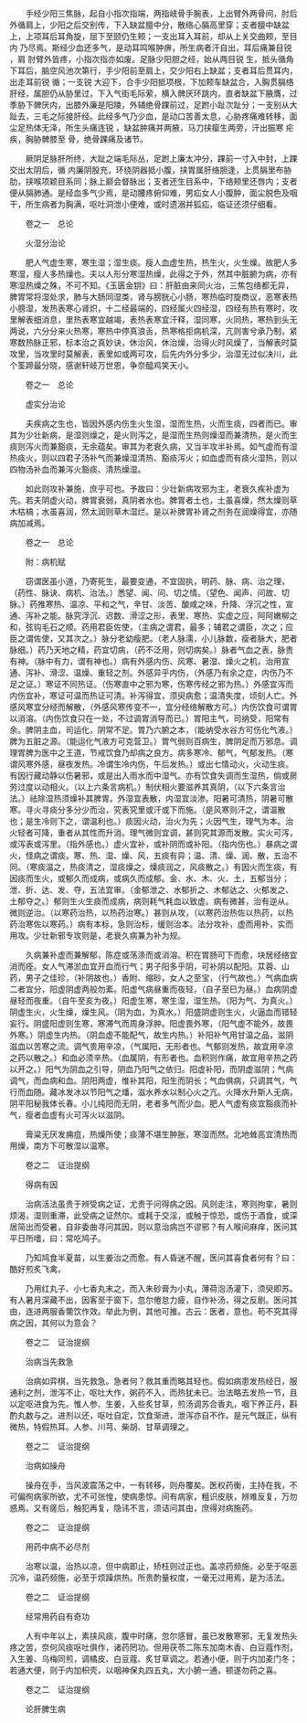 <!-- { "loadSidebar": true } -->
　　手经少阳三焦脉，起自小指次指端，两指岐骨手腕表，上出臂外两骨间，肘后 外循肩上，少阳之后交别传，下入缺盆膻中分，散络心膈高里穿；支者膻中缺盆上，上项耳后耳角旋，屈下至颐仍生颊；一支出耳入耳前，却从上关交曲颊，至目内 乃尽焉。斯经少血还多气，是动耳鸣喉肿痹，所生病者汗自出，耳后痛兼目锐 ，肩 肘臂外皆疼，小指次指亦如废。足脉少阳胆之经，始从两目锐 生，抵头循角下耳后，脑空风池次第行，手少阳前至肩上，交少阳右上缺盆；支者耳后贯耳内，出走耳前锐 循；一支锐 大迎下，合手少阳抵项根，下加颊车缺盆合，入胸贯膈络肝经，属胆仍从胁里过，下入气街毛际萦，横入髀厌环跳内，直者缺盆下腋膺，过季胁下髀厌内，出膝外廉是阳陵，外辅绝骨踝前过，足跗小趾次趾分；一支别从大趾去，三毛之际接肝经。此经多气乃少血，是动口苦善太息，心胁疼痛难转移，面尘足热体无泽，所生头痛连锐 ，缺盆肿痛并两腋，马刀挟瘿生两旁，汗出振寒 疟疾，胸胁髀膝至 骨，绝骨踝痛及诸节。

　　厥阴足脉肝所终，大趾之端毛际丛，足跗上廉太冲分，踝前一寸入中封，上踝交出太阴后，循 内廉阴股充，环绕阴器抵小腹，挟胃属肝络胆逢，上贯膈里布胁肋，挟喉项颖目系同；脉上巅会督脉出；支者还生目系中，下络颊里还唇内；支者便从膈肺通。是经血多气少焉，是动腰疼俯仰难，男疝女人小腹肿，面尘脱色及咽干，所生病者为胸满，呕吐洞泄小便难，或时遗溺并狐疝，临证还须仔细看。

　　卷之一　总论

　　火湿分治论

　　肥人气虚生寒，寒生湿；湿生痰。瘦人血虚生热，热生火，火生燥。故肥人多寒湿，瘦人多热燥也。夫以人形分寒湿热燥，此得之于外，然其中脏腑为病，亦有寒湿热燥之殊，不可不知。《玉匮金钥》曰：肝脏由来同火治，三焦包络都无异，脾胃常将湿处求，肺与大肠同湿类，肾与膀胱心小肠，寒热临时旋商议，恶寒表热小膀湿，发热表寒心肾炽，十二经最端的，四经属火四经湿，四经有热有寒时，攻里解表细消息，里热表寒宜越竭，表热表寒宜汗释，湿同寒，火同热，寒热到头无两说，六分分来火热寒，寒热中停真浪舌，热寒格拒病机深，亢则害兮承乃制，紧寒数热脉正邪，标本治之真妙诀，休治风，休治燥，治得火时风燥了，当解表时莫攻里，当攻里时莫解表，表里如或两可攻，后先内外分多少，治湿无过似决川，此个筌蹄最分晓，感谢轩岐万世恩，争奈醯鸡笑天小。

　　卷之一　总论

　　虚实分治论

　　夫疾病之生也，皆因外感内伤生火生湿，湿而生热，火而生痰，四者而已。审其为少壮新病，是湿则燥之，是火则泻之，是湿而生热则燥湿而兼清热，是火而生痰则泻火而兼豁痰，无余蕴矣。审其为老衰久病，又当半攻半补焉。如气虚而有湿热痰火，则以四君子汤补气而兼燥湿清热、豁痰泻火；如血虚而有痰火湿热，则以四物汤补血而兼泻火豁痰、清热燥湿。

　　如此则攻补兼施，庶乎可也。予故曰：少壮新病攻邪为主，老衰久疾补虚为先。若夫阴虚火动，脾胃衰弱，真阴者水也。脾胃者土也，土虽喜燥，然太燥则草木枯槁；水虽喜润，然太润则草木湿烂。是以补脾胃补肾之剂务在润燥得宜，亦随病加减焉。

　　卷之一　总论

　　附：病机赋

　　窃谓医虽小道，乃寄死生，最要变通，不宜固执，明药、脉、病、治之理，（药性、脉诀、病机、治法。）悉望、闻、问、切之情。（望色、闻声、问故、切脉。）药推寒热、温凉、平和之气，辛甘、淡苦、酸咸之味，升降、浮沉之性，宣通、泻补之能。脉究浮沉、迟数、滑涩之形，表里、寒热、实虚之应，阿阿嫩柳之和，弦钩毛石之顺。药用君臣佐使，（主病之谓君，最多；辅君之谓臣，次之；应臣之谓佐使，又其次之。）脉分老幼瘦肥。（老人脉濡，小儿脉数，瘦者脉大，肥者脉细。）药乃天地之精，药宜切病，（药不泛用，则切病矣。）脉者气血之表，脉贵有神。（脉中有力，谓有神也。）病有外感内伤、风寒、暑湿、燥火之机，治用宣通、泻补、滑涩、温燥、重轻之剂。外感异乎内伤，（外感乃有余之症，内伤乃不足之证。）寒证不同热证。（伤寒直中之邪为寒，伤寒传经之邪为热。）外感宜泻而内伤宜补，寒证可温而热证可清。补泻得宜，须臾病愈；温清失度，顷刻人亡。外感风寒宜分经而解散，（外感风寒传变不一，宜分经络解散方可。）内伤饮食可谓胃以消溶。（内伤饮食只在一处，不过调胃消导而已。）胃阳主气，司纳受，阳常有余。脾阴主血，司运化，阴常不足。胃乃六腑之本，（能纳受水谷方可伤化气液。）脾为五脏之源。（能运化气液方可克营卫。）胃气弱则百病生，脾阴足而万邪息。调理胃脾为医中之王道，节戒饮食乃却病之良方。病多寒冷、郁气，气郁发热。（寒谓风寒外感，昼夜发热。冷谓生冷内伤，午后发热。）或出七情动火，火动生痰。有因行藏动静以伤暑邪，或是出入雨水而中湿气。亦有饮食失调而生湿热，倘或房劳过度以动相火。（以上六条言病机。）制伏相火要滋养其真阴，（以下六条言治法。）祛除湿热须燥补其脾胃。外湿宜表散，内湿宜淡渗。阳暑可清热，阴暑可散寒。寻火寻痰分多分少而治，究表究里或汗或下而施。（是风寒则汗之，谓温散也；是生冷则下之，谓温利也。）痰因火动，治火为先；火因气生，理气为本。治火轻者可降，重者从其性而升消。理气微则宜调，甚则究其源而发散。实火可泻，或泻表或泻里。（指外感也。）虚火宜补，或补阴而或补阳。（指内伤也。）暴病之谓火，怪病之谓痰。寒、热、湿、燥、风，五痰有异；温、清、燥、润、散，五治不同。（寒痰温之，热痰清之，湿痰燥之，燥痰润之，风痰散之。）有因火而生痰，有因痰而生火，或郁久而成病，或病久而成郁。金、水、木、火、土，五郁当分；泄、折、达、发、夺，五法宜审。（金郁泄之、水郁折之、木郁达之、火郁发之、土郁夺之。）郁则生火生痰而成病，病则耗气耗血以致虚。病有微甚，治有逆从。微则逆治。（以寒药治热，以热药治寒。）甚则从攻，（以寒药治热佐以热药，以热药治寒佐以寒药。）病有本标，急则治标，缓则治本。法分攻补，虚而用补，实而用攻。少壮新邪专攻则是，老衰久病兼为补为规。

　　久病兼补虚而兼解郁，陈症或荡涤而或消溶。积在胃肠可下而愈，块居经络宜消而痊。女人气滞淤血宜开血而行气；男子阳多乎阴，可补阴以配阳。苁蓉、山药，男子之佳珍，（补阴故也。）香附、缩砂，女人之至宝，（行气故也。）气病血病二者宜分，阳虚阴虚两般勿紊。阳虚气病昼重而夜轻，（自子至巳为昼。）血病阴虚昼轻而夜重。（自午至亥为夜。）阳虚生寒，寒生湿，湿生热。（阳为气、为真火。）阴虚生火，火生燥，燥生风。（阴为血，为真水。）阳盛阴虚则生火，火逼血而错轻妄行。阴盛阳虚则生寒，寒滞气而周身浮肿。阳虚畏外寒，（阳气虚不能外，故畏外寒。）阴虚生内热。（阴血虚不能配气，故生内热。）补阳补气用甘温之品，滋阴滋血以苦寒之流。调气贵用辛凉，（气属阳，无形者也。气郁则发热，故宜用辛凉之药以散之。）和血必须辛热。（血属阴，有形者也。血积则作痛，故宜用辛热之药以开之。）阳气为阴血之引导，阴血乃阳气之依归。阳虚补阳，而阴虚滋阴；气病调气，而血病和血。阴阳两虚，惟补其阳，阳生而阴长；气血俱病，只调其气，气行而血随。藏冰发冰以节阳气之燔，滋水养水以制心火之亢。火降水升斯人无病，阴平阳秘我体长春。小儿纯阳而无阴，老者多气而少血。肥人气虚有痰宜豁痰而补气，瘦者血虚有火可泻火以滋阴。

　　膏粱无厌发痈疽，热燥所使；痰薄不堪生肿胀，寒湿而然。北地耸高宜清热而用燥，南方下可散湿以温寒。

　　卷之二　证治提纲

　　得病有因

　　治病活法虽贵于辨受病之证，尤贵于问得病之因。风则走注，寒则拘挛，暑则烦渴，湿则重滞，此受病之证然尔。或耗于交淫，或触于惊恐，或伤于酒食，或深居简出而受暑，自非委曲寻问其因，则以意治病岂不谬邪？有人喉间麻痒，医问其平日所嗜，曰：常吃鸠子。

　　乃知鸠食半夏苗，以生姜治之而愈。有人昏迷不醒，医问其喜食者何有？曰：酷好煎炙飞禽。

　　乃用红丸子、小七香丸末之，而入朱砂膏为小丸，薄荷泡汤灌下，须臾即苏。有人暑月深藏不出，因客至于窗下，忽尔倦怠力疲，自作补汤，得之反剧。医问其由，连进两服香薷饮作效。举此为例，其他可推。古云：医者，意也。苟不究其得病之因，其何以为意会？

　　卷之二　证治提纲

　　治病当先救急

　　治病如弈棋，当先救急。急者何？救其重而略其轻也。假如病患发热经日，服通利之剂，泄泻不止，呕吐大作，粥药不入，而热犹未已。治法略去发热一节，且以定呕进食为先。惟人参、生姜，入些炙甘草，煎汤调苏合香丸，咽下养正丹，斟酌丸数与之。进剂以还，呕吐自定，饮食渐进，泄泻亦自不作。是元气既正，纵有微热，特假热耳。人参、川芎、柴胡、甘草调理之。

　　卷之二　证治提纲

　　治病如操舟

　　操舟在手，当风波震荡之中，一有转移，则舟覆矣。医权药衡，主持在我，不可偏徇病家所欲，尤不可张惶，使病患惊。间有病家，粗识皮肤，辨难反复，万勿惑焉。又有瘥后，触犯再复，隐讳不言，须诘问其由，庶得对病施药。

　　卷之二　证治提纲

　　用药中病不必尽剂

　　治寒以温，治热以凉，但中病即止，矫枉则过正也。盖凉药频施，必至于呕恶沉冷，温药频施，必至于烦躁烘热。所贵酌量权度，一毫无过用焉，是为活法。

　　卷之二　证治提纲

　　经常用药自有奇功

　　人有中年以上，素挟风痰，腹中时痛，忽尔感冒，虽已发散寒邪，无复发热头疼之苦，奈何风痰呕吐俱作，诸药罔功。但用茯苓二陈东加南木香、白豆蔻作剂，入生姜、乌梅同煎，调橘皮、白豆蔻、炙甘草调之。若通小便，则于内加麦门冬；若通大便，则于内加枳壳，以咽神保丸四五丸，大小腑一通，顿遂勿药之喜。

　　卷之二　证治提纲

　　论肝脾生病

